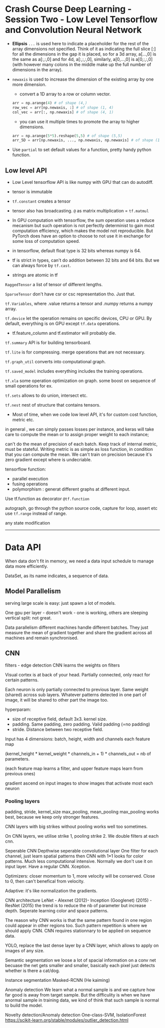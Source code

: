 # Crash Course Deep Learning - Session Two - Low Level Tensorflow and Convolution Neural Network

- **Ellipsis** `...` is used here to indicate a placeholder for the rest of the array dimensions not specified.
Think of it as indicating the full slice [:] for all the dimensions in the gap it is placed, so for a 3d array, a[...,0] is the same as a[:,:,0] and for 4d, a[:,:,:,0], similarly, a[0,...,0] is a[0,:,:,0] (with however many colons in the middle make up the full number of dimensions in the array).

- `newaxis` is used to increase the dimension of the existing array by one more dimension. 
    - convert a 1D array to a row or column vector. 
    ```python
    arr = np.arange(4) # of shape (4,)
    row_vec = arr[np.newaxis, :] # of shape (1, 4)
    col_vec = arr[:, np.newaxis] # of shape (4, 1)
    ```
    - you can use it multiple times to promote the array to higher dimensions. 
    ```python
    arr = np.arange(5*5).reshape(5,5) # of shape (5,5)
    arr_5D = arr[np.newaxis, ..., np.newaxis, np.newaxis] # of shape (1, 5, 5, 1, 1)
    ```
- Use ```partial``` to set default values for a function, pretty handy python function.

## Low level API

- Low Level tensorflow API is like numpy with GPU that can do autodiff.

- tensor is immutable

- ```tf.constant``` creates a tensor

- tensor also has broadcasting. 
```@``` as matrix multiplication = ```tf.matmul```

- In GPU computation with tensorflow, the sum operation uses a reduce mecanism but such operation is not perfectly determinist to gain most computation efficiency, which makes the model not reproducible. But PyTorch does have an option to choose to not use it in exchange for some loss of computation speed. 

- in tensorflow, default float type is 32 bits whereas numpy is 64. 

- tf is strict in types, can't do addition between 32 bits and 64 bits. But we can always force by `tf.cast`. 
- strings are atomic in tf

```RaggedTensor``` a list of tensor of different lengths. 

```SparseTensor``` don't have csr or csc representation tho. Just that. 

```tf.Variables```, where .value returns a tensor and .numpy returns a numpy array.

```tf.device``` let the operation remains on specific devices, CPU or GPU. By default, everything is on GPU except ```tf.data``` operations. 

- tf.feature_column and tf.estimator will probably die.

```tf.summary``` API is for building tensorboard.

```tf.lite``` is for compressing. merge operations that are not necessary. 

```tf.graph_util``` converts into computational graph. 

```tf.saved_model``` includes everything includes the training operations. 

```tf.xla``` some operation optimization on graph. some boost on sequence of small operations for ex. 

```tf.sets``` allows to do union, intersect etc.

```tf.nest``` nest of structure that contains tensors. 

- Most of time, when we code low level API, it's for custom cost function, metric etc. 

in general , we can simply passes losses per instance, and keras will take care to compute the mean or to assign proper weight to each instance;

can't do the mean of precision of each batch.
Keep track of internal metric, must be stateful. Writing metric is as simple as loss function, in condition that you can compute the mean. 
We can't train on precision because it's zero gradient except where is undecriable. 

tensorflow function:
- parallel execution
- fusing operations
- polymorphism : generat different graphs at different input. 


Use tf.function as decorator ```@tf.function```

autograph, go through the python source code, capture for loop, assert etc 
use ```tf.range``` instead of range. 

any state modification 

---
# Data API

When data don't fit in memory, we need a data input schedule to manage data more efficiently.

DataSet, as its name indicates, a sequence of data. 

## Model Parallelism
serving large scale is easy: just spawn a lot of models. 

One gpu per layer - doesn't work - one is working, others are sleeping
vertical split: not great. 

Data parallelism
different machines handle different batches. They just measure the mean of gradient together and share the gradient across all machines and remain synchronised. 

## CNN
filters - edge detection
CNN learns the weights on filters

Visual cortex is at back of your head. Partially connected, only react for certain patterns.

Each neuron is only partially connected to previous layer. Same weight (shared) across sub layers. Whatever patterns detected in one part of image, it will be shared to other part the image too. 

hyperparam:
- size of receptive field, default 3x3. kernel size. 
- padding. Same padding, zero padding. Valid padding (=no padding)
- stride. Distance between two receptive field. 

Input has 4 dimensions: batch, height, width and channels
each feature map 

(kernel_height * kernel_weight * channels_in + 1) * channels_out = nb of parameters. 

(each feature map learns a filter, and upper feature maps learn from previous ones)

gradient ascend on input images to show images that activate most each neuron

### Pooling layers
padding, stride, kernel_size
max_pooling, mean_pooling
max_pooling works best, because we keep only stronger features. 

CNN layers with big strikes without pooling works well too sometimes.

On CNN layers, we utilise strike 1, pooling strike 2. We double filters at each cnn. 

Seperable CNN
Depthwise seperable convolutional layer
One filter for each channel, just learn spatial patterns
then CNN with 1*1 looks for color patterns. Much less computational intensive. Normally we don't use it on input layer. Have a regular CNN. 
Xception. 

Optimizers:
closer momentum to 1, more velocity will be conserved. Close to 0, then can't benefical from velocity. 

Adaptive: it's like normalization the gradients. 

CNN architecture
LeNet - Alexnet (2012)- Inception (Googlenet) (2015) - ResNet (2015) 
the trend is to reduce the nb of parameter but increase depth. Seperate learning color and space patterns. 

The reason why CNN works is that the same pattern found in one region could appear in other regions too. Such pattern repetition is where we should apply CNN. CNN requires stationnary to be applied on sequence data. 

YOLO, replace the last dense layer by a CNN layer, which allows to apply on images of any size. 

Semantic segmentation
we loose a lot of spacial information on a conv net becuase the net gets smaller and smaller, basically each pixel just detects whether is there a cat/dog. 

Instance segmentation
Masked-RCNN (He kaiming)

Anomaly detection
We learn what a normal sample is and we capture how far good is away from target sample. But the difficulity is when we have anormal sample in training data, we kind of think that such sample is normal to build the model. 

Novelty detection/Anomaly detection
One-class-SVM, IsolationForest
https://scikit-learn.org/stable/modules/outlier_detection.html


